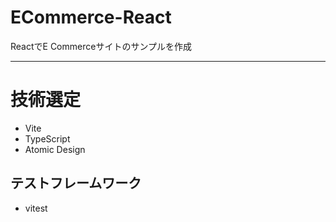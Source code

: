 # ECommerce-React

ReactでE Commerceサイトのサンプルを作成

---

# 技術選定

- Vite
- TypeScript
- Atomic Design

## テストフレームワーク

- vitest

